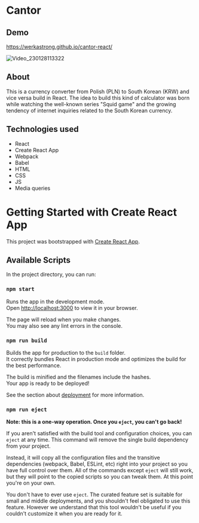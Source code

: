 # Cantor 

## Demo
https://werkastrong.github.io/cantor-react/

![Video_230128113322](https://user-images.githubusercontent.com/98229283/215262366-41a795ce-65cf-4742-b96c-d05c73c032bb.gif)


## About
This is a currency converter from Polish (PLN) to South Korean (KRW) and vice versa build in React. The idea to build this kind of calculator was born while watching the well-known series "Squid game" and the growing tendency of internet inquiries related to the South Korean currency.

## Technologies used
<ul>
  <li>React</li>
  <li>Create React App</li>
  <li>Webpack</li>
  <li>Babel</li>
  <li>HTML</li>
  <li>CSS</li>
  <li>JS</li>
  <li>Media queries</li>
</ul>

# Getting Started with Create React App

This project was bootstrapped with [Create React App](https://github.com/facebook/create-react-app).
## Available Scripts

In the project directory, you can run:

### `npm start`

Runs the app in the development mode.\
Open [http://localhost:3000](http://localhost:3000) to view it in your browser.

The page will reload when you make changes.\
You may also see any lint errors in the console.

### `npm run build`

Builds the app for production to the `build` folder.\
It correctly bundles React in production mode and optimizes the build for the best performance.

The build is minified and the filenames include the hashes.\
Your app is ready to be deployed!

See the section about [deployment](https://facebook.github.io/create-react-app/docs/deployment) for more information.

### `npm run eject`

**Note: this is a one-way operation. Once you `eject`, you can't go back!**

If you aren't satisfied with the build tool and configuration choices, you can `eject` at any time. This command will remove the single build dependency from your project.

Instead, it will copy all the configuration files and the transitive dependencies (webpack, Babel, ESLint, etc) right into your project so you have full control over them. All of the commands except `eject` will still work, but they will point to the copied scripts so you can tweak them. At this point you're on your own.

You don't have to ever use `eject`. The curated feature set is suitable for small and middle deployments, and you shouldn't feel obligated to use this feature. However we understand that this tool wouldn't be useful if you couldn't customize it when you are ready for it.
